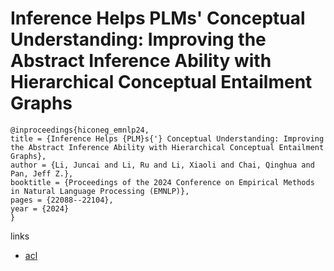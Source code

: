 # Inference Helps PLMs' Conceptual Understanding: Improving the Abstract Inference Ability with Hierarchical Conceptual Entailment Graphs

```
@inproceedings{hiconeg_emnlp24,
title = {Inference Helps {PLM}s{'} Conceptual Understanding: Improving the Abstract Inference Ability with Hierarchical Conceptual Entailment Graphs},
author = {Li, Juncai and Li, Ru and Li, Xiaoli and Chai, Qinghua and Pan, Jeff Z.},
booktitle = {Proceedings of the 2024 Conference on Empirical Methods in Natural Language Processing (EMNLP)},
pages = {22088--22104},
year = {2024}
}
```

links
- [acl](https://aclanthology.org/2024.emnlp-main.1233)
